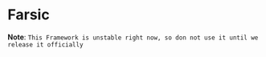 # Farsic
**Note**: `This Framework is unstable right now, so don not use it until we release it officially`
